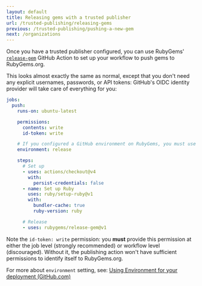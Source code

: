 ```yaml
---
layout: default
title: Releasing gems with a trusted publisher
url: /trusted-publishing/releasing-gems
previous: /trusted-publishing/pushing-a-new-gem
next: /organizations
---
```


Once you have a trusted publisher configured, you can use RubyGems' [`release-gem`](https://github.com/rubygems/release-gem) GitHub Action to set up your workflow to push gems to RubyGems.org.

This looks almost exactly the same as normal, except that you don't need any explicit usernames, passwords, or API tokens: GitHub's OIDC identity provider will take care of everything for you:

```yaml
jobs:
  push:
    runs-on: ubuntu-latest

    permissions:
      contents: write
      id-token: write

    # If you configured a GitHub environment on RubyGems, you must use it here.
    environment: release

    steps:
      # Set up
      - uses: actions/checkout@v4
        with:
          persist-credentials: false
      - name: Set up Ruby
        uses: ruby/setup-ruby@v1
        with:
          bundler-cache: true
          ruby-version: ruby

      # Release
      - uses: rubygems/release-gem@v1
```

Note the `id-token: write` permission: you **must** provide this permission at either the job level (strongly recommended) or workflow level (discouraged). Without it, the publishing action won't have sufficient permissions to identify itself to RubyGems.org.

For more about `environment` setting, see: [Using Environment for your deployment (GitHub.com)](https://docs.github.com/en/actions/writing-workflows/choosing-what-your-workflow-does/using-environments-for-deployment)
